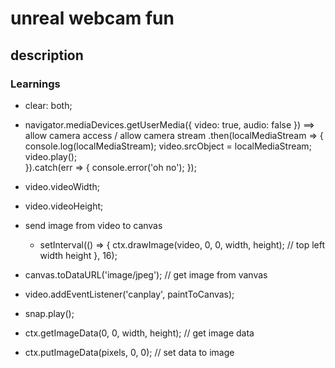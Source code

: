 # unreal webcam fun

## description


### Learnings
- clear: both;

- navigator.mediaDevices.getUserMedia({ video: true, audio: false })  ==> allow camera access / allow camera stream
        .then(localMediaStream => {
            console.log(localMediaStream);
             video.srcObject = localMediaStream;
            video.play();  
        }).catch(err => {
            console.error('oh no');
        });
- video.videoWidth;
- video.videoHeight;
- send image from video to canvas 
    - setInterval(() => {
        ctx.drawImage(video, 0, 0, width, height);  // top left width height
    }, 16);

-  canvas.toDataURL('image/jpeg');  // get image from vanvas
- video.addEventListener('canplay', paintToCanvas);

<audio class="snap" src="snap.mp3" hidden></audio>

- snap.play(); 

-  ctx.getImageData(0, 0, width, height); // get image data

-  ctx.putImageData(pixels, 0, 0); // set data to image 
